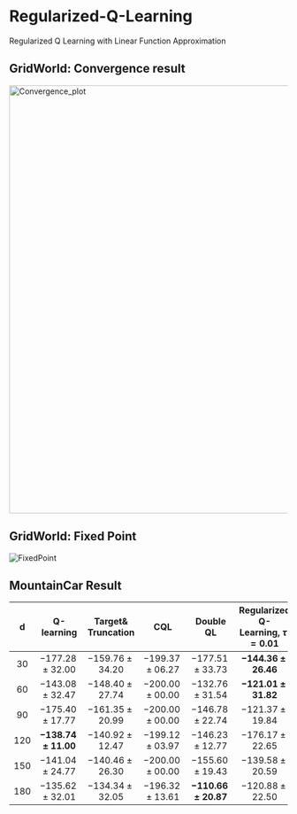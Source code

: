 # Regularized-Q-Learning
Regularized Q Learning with Linear Function Approximation

## GridWorld: Convergence result
<img width="773" alt="Convergence_plot" src="https://github.com/user-attachments/assets/a7a1a774-ec25-44dd-8e62-64999fb7ba01">

## GridWorld: Fixed Point
![FixedPoint](https://github.com/user-attachments/assets/7a52e08e-1d0c-42f1-9f3d-3276220be5a0)

## MountainCar Result
|  d  |            Q-learning            |                  Target\& Truncation                 |         CQL        |            Double QL            |    Regularized Q-Learning, $\tau = 0.01$    |     Regularized Q-Learning, $\tau = 0.05$    |
|:---:|:--------------------------------:|:-------------------------------------:|:------------------:|:-------------------------------:|:-------------------------------:|:-------------------------------:|
|  30 |        $-177.28 \pm 32.00$       |          $-159.76 \pm 34.20$          | $-199.37\pm 06.27$ |        $-177.51\pm 33.73$       | $\boldsymbol{-144.36\pm 26.46}$ |        $-177.83\pm 30.09$       |
|  60 |        $-143.08 \pm 32.47$       |          $-148.40 \pm 27.74$          | $-200.00\pm 00.00$ |        $-132.76\pm 31.54$       | $\boldsymbol{-121.01\pm 31.82}$ |        $-123.84\pm 28.35$       |
|  90 |        $-175.40 \pm 17.77$       |          $-161.35 \pm 20.99$          | $-200.00\pm 00.00$ |        $-146.78\pm 22.74$       |        $-121.37\pm 19.84$       | $\boldsymbol{-120.31\pm 19.20}$ |
| 120 | $\boldsymbol{-138.74 \pm 11.00}$ |          $-140.92 \pm 12.47$          | $-199.12\pm 03.97$ |        $-146.23\pm 12.77$       |        $-176.17\pm 22.65$       |        $-145.15\pm 29.48$       |
| 150 |        $-141.04 \pm 24.77$       |          $-140.46 \pm 26.30$          | $-200.00\pm 00.00$ |        $-155.60\pm 19.43$       |        $-139.58\pm 20.59$       | $\boldsymbol{-120.17\pm 20.64}$ |
| 180 |        $-135.62 \pm 32.01$       |          $-134.34 \pm 32.05$          | $-196.32\pm 13.61$ | $\boldsymbol{-110.66\pm 20.87}$ |        $-120.88\pm 22.50$       |        $-122.64\pm 22.01$       |
